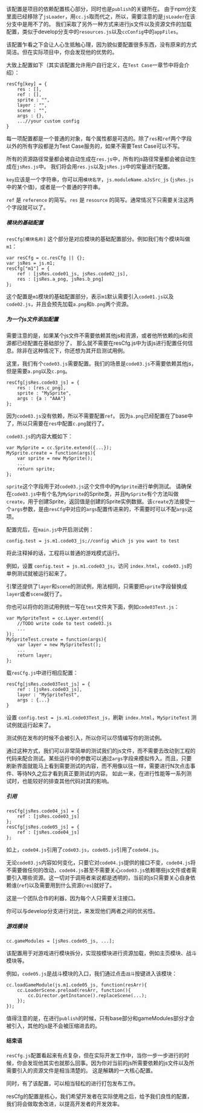 该配置是项目的依赖配置核心部分，同时也是`publish`的关键所在。
由于npm分支里面已经移除了`jsLoader`，用`cc.js`取而代之，所以，需要注意的是`jsLoader`在该分支中是用不了的。
我们采取了另外一种方式来进行js文件以及资源文件的加载配置，类似于develop分支中的`resources.js`以及`ccConfig`中的`appFiles`。

该配置乍看之下会让人心生抵触心理，因为貌似要配置很多东西，没有原来的方式简洁。但在实际项目中，你会发现他的优势的。

大致上配置如下（其实该配置允许用户自行定义，在`Test Case`一章节中将会介绍）：

```script
resCfg[key] = {
    res : [],
    ref : [],
    sprite : "",
    layer : "",
    scene : "",
    args : {},
    ...//your custom config
}
```

每一项配置都是一个普通的对象，每个属性都是可选的。除了`res`和`ref`两个字段以外的所有字段都是为Test Case服务的，如果不需要Test Case可以不写。

所有的资源路径常量都会被自动生成在`res.js`中，所有的js路径常量都会被自动生成在`jsRes.js`中。
我们将会用`res.js`以及`jsRes.js`中的常量进行配置。

`key`应该是一个字符串，你可以用`模块名字`，`js.moduleName.aJsSrc_js` (`jsRes.js`中的某个值)，或者是一个普通的字符串。

`ref` 是 `reference` 的简写。`res` 是 `resource` 的简写。通常情况下只需要关注这两个字段就可以了。

##### 模块的基础配置

`resCfg[模块名称]` 这个部分是对应模块的基础配置部分。例如我们有个模块叫做`m1`：

```script
var resCfg = cc.resCfg || {};
var jsRes = js.m1;
resCfg["m1"] = {
    ref : [jsRes.code01_js, jsRes.code02_js],
    res : [jsRes.a_png, jsRes.b_png]
};
```

这个配置是`m1`模块的基础配置部分，表示`m1`默认需要引入`code01.js`以及`code02.js`，并且会预先加载`a.png`和`b.png`两个资源。


##### 为一个js文件添加配置
需要注意的是，如果某个js文件不需要依赖其他js和资源，或者他所依赖的js和资源都已经配置在基础部分了，
那么就不需要在resCfg.js中为该js进行配置任何信息。除非在这种情况下，你还想为其开启测试用例。

这里，我们有个`code03.js`需要配置。我们的场景是`code03.js`不需要依赖其他js，但是需要`a.png`以及`c.png`。

```script
resCfg[jsRes.code03_js] = {
    res : [res.c_png],
    sprite : "MySprite",
    args : {a : "AAA"}
};
```

因为`code03.js`没有依赖，所以不需要配置`ref`。
因为`a.png`已经配置在了base中了，所以只需要在`res`中配置`c.png`就行了。

`code03.js`的内容大概如下：

```script
var MySprite = cc.Sprite.extend({...});
MySprite.create = function(args){
    var sprite = new MySprite();
    ...
    return sprite;
};
```

`sprite`这个字段用于对`code03.js`这个文件中的`MySprite`进行单例测试。
请确保在`code03.js`中有个名为`MySprite`的Sprite类，并且`MySprite`有个方法叫做`create`，用于创建Sprite，返回值是创建的Sprite实例数据。该`create`方法接受一个`args`参数，是由`resCfg`中对应的`args`配置传进来的，不需要时可以不配`args`这项。

配置完后，在`main.js`中开启测试例：

```script
config.test = js.m1.code03_js;//config which js you want to test
```

将此注释掉的话，工程将以普通的游戏模式运行。

例如，设置 `config.test = js.m1.code03_js`，访问 `index.html`，`code03.js`的单例测试就被运行起来了。

引擎还提供了`layer`和`scene`的测试例，用法相同，只需要把`sprite`字段替换成`layer`或者`scene`就行了。

你也可以将你的测试用例统一写在`test`文件夹下面，例如`code03Test.js`：

```script
var MySpriteTest = cc.Layer.extend({
    //TODO write code to test code03.js
    ...
});
MySpriteTest.create = function(args){
    var layer = new MySpriteTest();
    ...
    return layer;
};
```

载`resCfg.js`中进行相应配置：

```script
resCfg[jsRes.code03Test_js] = {
    ref : [jsRes.code03_js],
    layer : "MySpriteTest",
    args : {...}
}
```

设置 `config.test = js.m1.code03Test_js`，刷新 `index.html`，`MySpriteTest` 测试例就运行起来了。

测试例在发布的时候不会被引入，所以你可以尽情编写你的测试例。

通过这种方式，我们可以非常简单的测试我们的js文件，而不需要去改动到工程的代码来配合测试。某些运行中的参数可以通过`args`字段来模拟传入。而且，只要刷新界面就能马上看到需要测试的内容，而不用像以往一样，需要进行N次点击事件、等待N久之后才看到真正要测试的内容。
如此一来，在进行性能等一系列测试时，也能较好的排查其他代码对其的影响。


##### 引用
```script
resCfg[jsRes.code04_js] = {
    ref : [jsRes.code03_js]
};
resCfg[jsRes.code05_js] = {
    ref : [jsRes.code04_js]
};
```

如上，`code04.js`引用了`code03.js`，`code05.js`引用了`code04.js`。

无论`code03.js`内容如何变化，只要它对`code04.js`提供的接口不变，`code04.js`将不需要做任何的改动，`code04.js`甚至不需要关心`code03.js`依赖哪些js文件或者需要引入哪些资源。这一切对于调用者来说都是透明的，当前的js只需要关心自身依赖谁(`ref`)以及需要用到什么资源(`res`)就好了。

这是一个团队合作的利器，因为每个人只需要关注接口。

你可以与develop分支进行对比，来发现他们两者之间的优劣性。


##### 游戏模块
```script
cc.gameModules = [jsRes.code05_js, ...];
```

该配置用于对游戏进行模块拆分，实现按模块进行资源加载，例如主页模块、战斗模块等。

例如，`code05.js`是战斗模块的入口，我们通过点击`战斗`按键进入该模块：

```script
cc.loadGameModule(js.m1.code05_js, function(resArr){
    cc.LoaderScene.preload(resArr, function(){
        cc.Director.getInstance().replaceScene(...);
    });
});

```

值得注意的是，在进行`publish`的时候，只有base部分和gameModules部分才会被引入，其他的js是不会被压缩进去的。

#### 结束语

`resCfg.js`配置看起来有点复杂，但在实际开发工作中，当你一步一步进行的时候，你会发现他其实也就那么回事。因为你对当前的js所需要依赖的js文件以及所需要引入的资源文件是相当清楚的。
这是解耦的一大核心配置。

同时，有了该配置，可以相当轻松的进行打包发布工作。

resCfg的配置是核心，我们希望开发者在实际使用之后，给予我们良性的配置，我们将会做取舍改进，以提高开发者的开发效率。